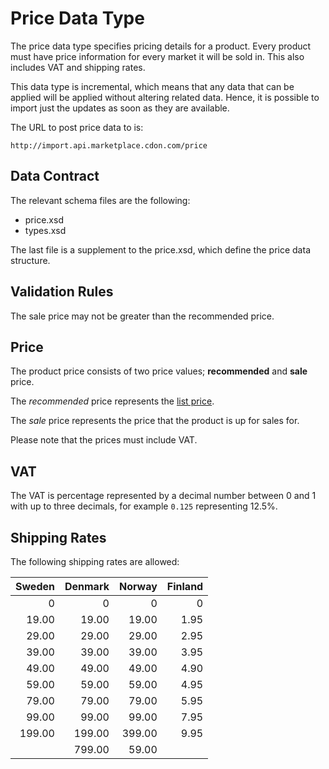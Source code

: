 # Price Data Type

The price data type specifies pricing details for a product. Every product must have price information for every market it will be sold in. This also includes VAT and shipping rates.

This data type is incremental, which means that any data that can be applied will be applied without altering related data. Hence, it is possible to import just the updates as soon as they are available.

The URL to post price data to is:
```
http://import.api.marketplace.cdon.com/price
```


## Data Contract

The relevant schema files are the following:

* price.xsd
* types.xsd

The last file is a supplement to the price.xsd, which define the price data structure.


## Validation Rules

The sale price may not be greater than the recommended price.


## Price

The product price consists of two price values; **recommended** and **sale** price.

The *recommended* price represents the [list price](https://en.wikipedia.org/wiki/List_price).

The *sale* price represents the price that the product is up for sales for.

Please note that the prices must include VAT.


## VAT

The VAT is percentage represented by a decimal number between 0 and 1 with up to three decimals, for example `0.125` representing 12.5%.


## Shipping Rates

The following shipping rates are allowed:

Sweden | Denmark | Norway | Finland
------: | -------: | ------: | -------:
0 |0 |0 | 0
19.00 | 19.00 | 19.00 | 1.95
29.00 | 29.00 | 29.00 | 2.95
39.00 | 39.00 | 39.00 | 3.95
49.00 | 49.00 | 49.00 | 4.90
59.00 | 59.00 | 59.00 | 4.95
79.00 | 79.00 | 79.00 | 5.95
99.00 | 99.00 | 99.00 | 7.95
199.00 | 199.00 | 399.00 | 9.95
 | | 799.00 | 59.00
